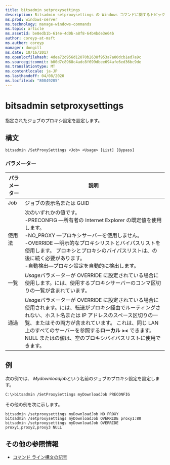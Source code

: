```yaml
---
title: bitsadmin setproxysettings
description: Bitsadmin setproxysettings の Windows コマンドに関するトピックでは、指定されたジョブのプロキシ設定を設定します。
ms.prod: windows-server
ms.technology: manage-windows-commands
ms.topic: article
ms.assetid: be8edb1b-614e-4d0b-a8f8-64b4bde3e64b
author: coreyp-at-msft
ms.author: coreyp
manager: dongill
ms.date: 10/16/2017
ms.openlocfilehash: 4dea72d956d12070b2638f953a7a00dcb1ed7a9c
ms.sourcegitcommit: b00d7c8968c4adc8f699dbee694afe6ed36bc9de
ms.translationtype: MT
ms.contentlocale: ja-JP
ms.lasthandoff: 04/08/2020
ms.locfileid: "80849205"
---
```

# <a name="bitsadmin-setproxysettings"></a>bitsadmin setproxysettings

指定されたジョブのプロキシ設定を設定します。

## <a name="syntax"></a>構文

```
bitsadmin /SetProxySettings <Job> <Usage> [List] [Bypass]
```

### <a name="parameters"></a>パラメーター

|パラメーター|説明|
|---------|-----------|
|Job|ジョブの表示名または GUID|
|使用法|次のいずれかの値です。</br>-PRECONFIG —所有者の Internet Explorer の既定値を使用します。</br>-NO_PROXY —プロキシサーバーを使用しません。</br>-OVERRIDE —明示的なプロキシリストとバイパスリストを使用します。 プロキシとプロキシのバイパスリストは、の後に続く必要があります。</br>-自動検出—プロキシ設定を自動的に検出します。|
|一覧|*Usage*パラメーターが OVERRIDE に設定されている場合に使用します。には、使用するプロキシサーバーのコンマ区切りの一覧が含まれています。|
|通過|*Usage*パラメーターが OVERRIDE に設定されている場合に使用されます。には、転送がプロキシ経由でルーティングされない、ホスト名または IP アドレスのスペース区切りの一覧、またはその両方が含まれています。 これは、同じ LAN 上のすべてのサーバーを参照する**ローカル >\<** できます。 NULL またはの値は、空のプロキシバイパスリストに使用できます。|

## <a name="examples"></a><a name=BKMK_examples></a>例

次の例では、 *Mydownloadjob*という名前のジョブのプロキシ設定を設定します。

```
C:\>bitsadmin /SetProxySettings myDownloadJob PRECONFIG
```

その他の例を次に示します。

```
bitsadmin /setproxysettings myDownloadJob NO_PROXY
bitsadmin /setproxysettings myDownloadJob OVERRIDE proxy1:80 
bitsadmin /setproxysettings myDownloadJob OVERRIDE proxy1,proxy2,proxy3 NULL
```

## <a name="additional-references"></a>その他の参照情報

- [コマンド ライン構文の記号](command-line-syntax-key.md)